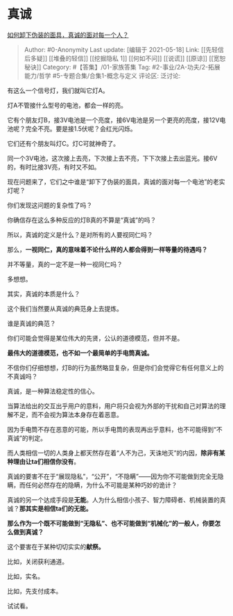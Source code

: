 # 真诚
[如何卸下伪装的面具，真诚的面对每一个人？](https://www.zhihu.com/question/282627364/answer/1640766547)

> Author: #0-Anonymity
> Last update: [编辑于 2021-05-18]
> Link: [[先轻信后多疑]] [[堆叠的轻信]] [[挖掘隐私 1]] [[何如不问]] [[说谎]] [[原谅]] [[宽恕秘诀]]
> Category: #【答集】/01-家族答集
> Tag: #2-事业/2A-功夫/2-拓展能力/哲学 #5-专题合集/合集1-概念与定义
> 评论区:
> 泛讨论:

有这么一个信号灯，我们就叫它灯A。

灯A不管接什么型号的电池，都会一样的亮。

它有个朋友灯B，接3V电池是一个亮度，接6V电池是另一个更亮的亮度，接12V电池呢？完全不亮。要是接1.5伏呢？会红光闪烁。

它们还有个朋友叫灯C。灯C可就神奇了。

同一个3V电池，这次接上去亮，下次接上去不亮，下下次接上去出蓝光。接6V的，有时比接3V亮，有时又不如。

现在问题来了，它们之中谁是“卸下了伪装的面具，真诚的面对每一个电池”的老实灯呢？

你们发现这问题的复杂性了吗？

你确信存在这么多种反应的灯B真的不算是“真诚”的吗？

所以，真诚的定义是什么？是对所有的人要视同仁吗？

那么，**一视同仁，真的意味着不论什么样的人都会得到一样等量的待遇吗？**

并不等量，真的一定不是一种一视同仁吗？

多想想。

其实，真诚的本质是什么？

这个我们当然要从真诚的典范身上去提炼。

谁是真诚的典范？

你们可能会觉得是某位伟大的先贤，公认的道德模范，但并不是。

**最伟大的道德模范，也不如一个最简单的手电筒真诚。**

不信你们仔细想想，灯B的行为虽然略显复杂，但是你们会觉得它有任何意义上的不真诚吗？

真诚，是一种算法稳定性的信心。

当算法给出的交互出乎用户的意料，用户将只会视为外部的干扰和自己对算法的理解不足，而不会视为算法本身存在着恶意。

因为手电筒不存在恶意的可能，所以手电筒的表现再出乎意料，也不可能得到“不真诚”的判定。

而人类相信一切的人类身上都天然存在着“人不为己，天诛地灭”的内因，**除非有某种理由让ta们相信你没有**。

真诚的要害不在于“展现隐私”，“公开”，“不隐瞒”——因为你不可能做到完全无隐瞒，而任何必然存在的隐瞒，为什么不可能是某种巧妙的诡计？

真诚的另一个达成手段是**无能**。人为什么相信小孩子、智力障碍者、机械装置的真诚？**那其实是相信ta们的无能。**

**那么作为一个既不可能做到“无隐私”、也不可能做到“机械化”的一般人，你要怎么做到真诚？**

这个要害在于某种切切实实的**献祭。**

比如，关闭获利通道。

比如，实名。

比如，先支付成本。

试试看。
